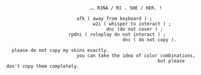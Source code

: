                                    ︵ RINA / RI . SHE / HER. !
                                        
                              afk ( away from keyboard ) ;                              
                                    w2i ( whisper to interact ) ;                     
                                         dnc (do not cover ) ;                                            
                           rpdni ( roleplay do not interact ) ;                                   
                                               dnc ( do not copy ).                                         

      please do not copy my skins exactly. 
                              you can take the idea of color combinations, 
                                                            but please don't copy them completely.


                                                         
